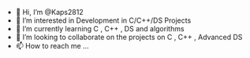 - 👋 Hi, I’m @Kaps2812
- 👀 I’m interested in Development in C/C++/DS Projects
- 🌱 I’m currently learning C , C++ , DS and algorithms
- 💞️ I’m looking to collaborate on the projects on C , C++ , Advanced DS
- 📫 How to reach me ...

<!---
Kaps2812/Kaps2812 is a ✨ special ✨ repository because its `README.md` (this file) appears on your GitHub profile.
You can click the Preview link to take a look at your changes.
--->
